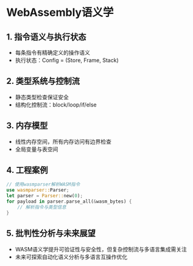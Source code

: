 # WebAssembly语义学

## 1. 指令语义与执行状态

- 每条指令有精确定义的操作语义
- 执行状态：Config = (Store, Frame, Stack)

## 2. 类型系统与控制流

- 静态类型检查保证安全
- 结构化控制流：block/loop/if/else

## 3. 内存模型

- 线性内存空间，所有内存访问有边界检查
- 全局变量与表空间

## 4. 工程案例

```rust
// 使用wasmparser解析WASM指令
use wasmparser::Parser;
let parser = Parser::new(0);
for payload in parser.parse_all(&wasm_bytes) {
    // 解析指令与类型信息
}
```

## 5. 批判性分析与未来展望

- WASM语义学提升可验证性与安全性，但复杂控制流与多语言集成需关注
- 未来可探索自动化语义分析与多语言互操作优化
